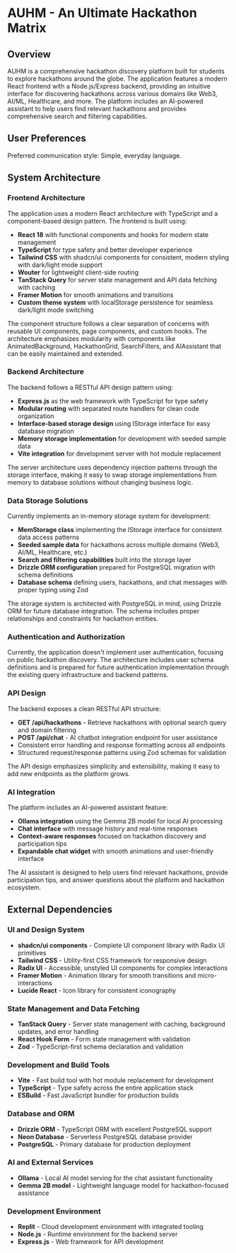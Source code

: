 # AUHM - An Ultimate Hackathon Matrix

## Overview

AUHM is a comprehensive hackathon discovery platform built for students to explore hackathons around the globe. The application features a modern React frontend with a Node.js/Express backend, providing an intuitive interface for discovering hackathons across various domains like Web3, AI/ML, Healthcare, and more. The platform includes an AI-powered assistant to help users find relevant hackathons and provides comprehensive search and filtering capabilities.

## User Preferences

Preferred communication style: Simple, everyday language.

## System Architecture

### Frontend Architecture
The application uses a modern React architecture with TypeScript and a component-based design pattern. The frontend is built using:
- **React 18** with functional components and hooks for modern state management
- **TypeScript** for type safety and better developer experience
- **Tailwind CSS** with shadcn/ui components for consistent, modern styling with dark/light mode support
- **Wouter** for lightweight client-side routing
- **TanStack Query** for server state management and API data fetching with caching
- **Framer Motion** for smooth animations and transitions
- **Custom theme system** with localStorage persistence for seamless dark/light mode switching

The component structure follows a clear separation of concerns with reusable UI components, page components, and custom hooks. The architecture emphasizes modularity with components like AnimatedBackground, HackathonGrid, SearchFilters, and AIAssistant that can be easily maintained and extended.

### Backend Architecture
The backend follows a RESTful API design pattern using:
- **Express.js** as the web framework with TypeScript for type safety
- **Modular routing** with separated route handlers for clean code organization
- **Interface-based storage design** using IStorage interface for easy database migration
- **Memory storage implementation** for development with seeded sample data
- **Vite integration** for development server with hot module replacement

The server architecture uses dependency injection patterns through the storage interface, making it easy to swap storage implementations from memory to database solutions without changing business logic.

### Data Storage Solutions
Currently implements an in-memory storage system for development:
- **MemStorage class** implementing the IStorage interface for consistent data access patterns
- **Seeded sample data** for hackathons across multiple domains (Web3, AI/ML, Healthcare, etc.)
- **Search and filtering capabilities** built into the storage layer
- **Drizzle ORM configuration** prepared for PostgreSQL migration with schema definitions
- **Database schema** defining users, hackathons, and chat messages with proper typing using Zod

The storage system is architected with PostgreSQL in mind, using Drizzle ORM for future database integration. The schema includes proper relationships and constraints for hackathon entities.

### Authentication and Authorization
Currently, the application doesn't implement user authentication, focusing on public hackathon discovery. The architecture includes user schema definitions and is prepared for future authentication implementation through the existing query infrastructure and backend patterns.

### API Design
The backend exposes a clean RESTful API structure:
- **GET /api/hackathons** - Retrieve hackathons with optional search query and domain filtering
- **POST /api/chat** - AI chatbot integration endpoint for user assistance
- Consistent error handling and response formatting across all endpoints
- Structured request/response patterns using Zod schemas for validation

The API design emphasizes simplicity and extensibility, making it easy to add new endpoints as the platform grows.

### AI Integration
The platform includes an AI-powered assistant feature:
- **Ollama integration** using the Gemma 2B model for local AI processing
- **Chat interface** with message history and real-time responses
- **Context-aware responses** focused on hackathon discovery and participation tips
- **Expandable chat widget** with smooth animations and user-friendly interface

The AI assistant is designed to help users find relevant hackathons, provide participation tips, and answer questions about the platform and hackathon ecosystem.

## External Dependencies

### UI and Design System
- **shadcn/ui components** - Complete UI component library with Radix UI primitives
- **Tailwind CSS** - Utility-first CSS framework for responsive design
- **Radix UI** - Accessible, unstyled UI components for complex interactions
- **Framer Motion** - Animation library for smooth transitions and micro-interactions
- **Lucide React** - Icon library for consistent iconography

### State Management and Data Fetching
- **TanStack Query** - Server state management with caching, background updates, and error handling
- **React Hook Form** - Form state management with validation
- **Zod** - TypeScript-first schema declaration and validation

### Development and Build Tools
- **Vite** - Fast build tool with hot module replacement for development
- **TypeScript** - Type safety across the entire application stack
- **ESBuild** - Fast JavaScript bundler for production builds

### Database and ORM
- **Drizzle ORM** - TypeScript ORM with excellent PostgreSQL support
- **Neon Database** - Serverless PostgreSQL database provider
- **PostgreSQL** - Primary database for production deployment

### AI and External Services
- **Ollama** - Local AI model serving for the chat assistant functionality
- **Gemma 2B model** - Lightweight language model for hackathon-focused assistance

### Development Environment
- **Replit** - Cloud development environment with integrated tooling
- **Node.js** - Runtime environment for the backend server
- **Express.js** - Web framework for API development